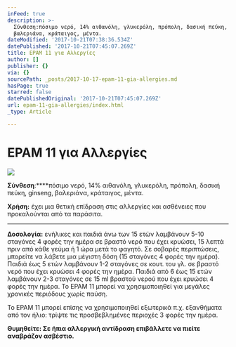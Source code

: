 ```yaml
---
inFeed: true
description: >-
  Σύνθεση:πόσιμο νερό, 14% αιθανόλη, γλυκερόλη, πρόπολη, δασική πεύκη, ginseng,
  βαλεριάνα, κράταιγος, μέντα.
dateModified: '2017-10-21T07:38:36.534Z'
datePublished: '2017-10-21T07:45:07.269Z'
title: EPAM 11 για Αλλεργίες
author: []
publisher: {}
via: {}
sourcePath: _posts/2017-10-17-epam-11-gia-allergies.md
hasPage: true
starred: false
datePublishedOriginal: '2017-10-21T07:45:07.269Z'
url: epam-11-gia-allergies/index.html
_type: Article

---
```

# **EPAM 11 για Αλλεργίες**
![](https://the-grid-user-content.s3-us-west-2.amazonaws.com/d613321e-4a97-41bb-a4e1-d0bf84510873.jpg)

**Σύνθεση**:****πόσιμο νερό, 14% αιθανόλη, γλυκερόλη, πρόπολη, δασική πεύκη, ginseng, βαλεριάνα, κράταιγος, μέντα.

**Χρήση:** έχει μια θετική επίδραση στις αλλεργίες και ασθένειες που προκαλούνται από τα παράσιτα.

---

**Δοσολογία:** ενήλικες και παιδιά άνω των 15 ετών λαμβάνουν 5-10 σταγόνες 4 φορές την ημέρα σε βραστό νερό που έχει κρυώσει, 15 λεπτά πριν από κάθε γεύμα ή 1 ώρα μετά το φαγητό. Σε σοβαρές περιπτώσεις, μπορείτε να λάβετε μια μέγιστη δόση (15 σταγόνες 4 φορές την ημέρα). Παιδιά έως 5 ετών λαμβάνουν 1-2 σταγόνες σε κουτ. του γλ. σε βραστό νερό που έχει κρυώσει 4 φορές την ημέρα. Παιδιά από 6 έως 15 ετών λαμβάνουν 2-3 σταγόνες σε 15 ml βραστού νερού που έχει κρυώσει 4 φορές την ημέρα. Το EPAM 11 μπορεί να χρησιμοποιηθεί για μεγάλες χρονικές περιόδους χωρίς παύση.

Το EPAM 11 μπορεί επίσης να χρησιμοποιηθεί εξωτερικά π.χ. εξανθήματα από τον ήλιο: τρίψτε τις προσβεβλημένες περιοχές 3 φορές την ημέρα.

**Θυμηθείτε: Σε ήπια αλλεργική αντίδραση επιβάλλετε να πιείτε αναβράζον ασβέστιο.**